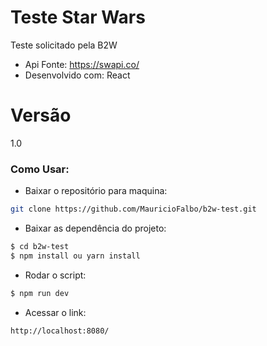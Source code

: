 # Teste Star Wars
Teste solicitado pela B2W

- Api Fonte: https://swapi.co/
- Desenvolvido com: React 

# Versão
1.0

### Como Usar:

- Baixar o repositório para maquina:

```sh
git clone https://github.com/MauricioFalbo/b2w-test.git
```

- Baixar as dependência do projeto:

```sh
$ cd b2w-test
$ npm install ou yarn install
```

- Rodar o script:
```sh
$ npm run dev
```

- Acessar o link:
```sh
http://localhost:8080/
```
